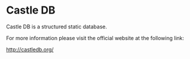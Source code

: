 # Castle DB

Castle DB is a structured static database.

For more information please visit the official website at the following link:

<http://castledb.org/>

